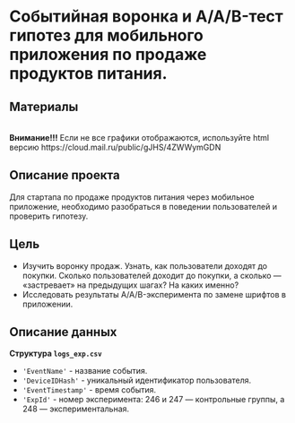 # Событийная воронка и A/A/B-тест гипотез для мобильного приложения по продаже продуктов питания.

## Материалы
<br>
<b> Внимание!!!</b> Если не все графики отображаются, используйте html версию https://cloud.mail.ru/public/gJHS/4ZWWymGDN

## Описание проекта
Для стартапа по продаже продуктов питания через мобильное приложение, необходимо разобраться в поведении пользователей и проверить гипотезу.


## Цель
- Изучить воронку продаж. Узнать, как пользователи доходят до покупки. Сколько пользователей доходит до покупки, а сколько — «застревает» на предыдущих шагах? На каких именно?
- Исследовать результаты A/A/B-эксперимента по замене шрифтов в приложении.


## Описание данных
<b>Структура `logs_exp.csv`</b>
- `'EventName'` - название события.
- `'DeviceIDHash'` - уникальный идентификатор пользователя.
- `'EventTimestamp'` - время события.
- `'ExpId'` - номер эксперимента: 246 и 247 — контрольные группы, а 248 — экспериментальная.
